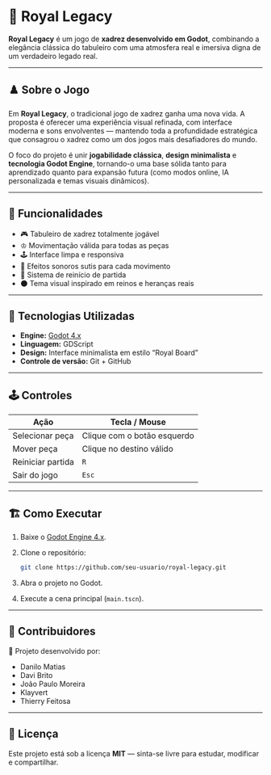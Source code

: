 # 🏰 Royal Legacy

**Royal Legacy** é um jogo de **xadrez desenvolvido em Godot**, combinando a elegância clássica do tabuleiro com uma atmosfera real e imersiva digna de um verdadeiro legado real.

---

## ♟️ Sobre o Jogo

Em **Royal Legacy**, o tradicional jogo de xadrez ganha uma nova vida. A proposta é oferecer uma experiência visual refinada, com interface moderna e sons envolventes — mantendo toda a profundidade estratégica que consagrou o xadrez como um dos jogos mais desafiadores do mundo.

O foco do projeto é unir **jogabilidade clássica**, **design minimalista** e **tecnologia Godot Engine**, tornando-o uma base sólida tanto para aprendizado quanto para expansão futura (como modos online, IA personalizada e temas visuais dinâmicos).

---

## 🧠 Funcionalidades

* 🎮 Tabuleiro de xadrez totalmente jogável
* ♔ Movimentação válida para todas as peças
* 🕹️ Interface limpa e responsiva
* 🎵 Efeitos sonoros sutis para cada movimento
* 💾 Sistema de reinício de partida
* 🌑 Tema visual inspirado em reinos e heranças reais

---

## 🧩 Tecnologias Utilizadas

* **Engine:** [Godot 4.x](https://godotengine.org/)
* **Linguagem:** GDScript
* **Design:** Interface minimalista em estilo “Royal Board”
* **Controle de versão:** Git + GitHub

---

## 🕹️ Controles

| Ação              | Tecla / Mouse               |
| ----------------- | --------------------------- |
| Selecionar peça   | Clique com o botão esquerdo |
| Mover peça        | Clique no destino válido    |
| Reiniciar partida | `R`                         |
| Sair do jogo      | `Esc`                       |

---

## 🏗️ Como Executar

1. Baixe o [Godot Engine 4.x](https://godotengine.org/download).
2. Clone o repositório:

   ```bash
   git clone https://github.com/seu-usuario/royal-legacy.git
   ```
3. Abra o projeto no Godot.
4. Execute a cena principal (`main.tscn`).

---

## 🏰 Contribuidores

👑 Projeto desenvolvido por:

* Danilo Matias
* Davi Brito
* João Paulo Moreira
* Klayvert
* Thierry Feitosa

---

## 📝 Licença

Este projeto está sob a licença **MIT** — sinta-se livre para estudar, modificar e compartilhar.
